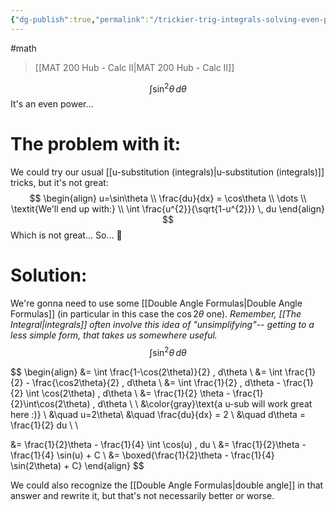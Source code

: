 ```yaml
---
{"dg-publish":true,"permalink":"/trickier-trig-integrals-solving-even-powered-trig-integrals-using-double-angles/","dgHomeLink":true,"dgPassFrontmatter":false,"dgShowLocalGraph":true}
---
```


#math 
> [[MAT 200 Hub - Calc II|MAT 200 Hub - Calc II]]

$$
\int \sin^{2}\theta \, d\theta
$$
It's an even power...

# The problem with it:
We could try our usual [[u-substitution (integrals)|u-substitution (integrals)]] tricks, but it's not great:
$$
\begin{align}
u=\sin\theta \\
\frac{du}{dx} = \cos\theta \\
\dots \\
\textit{We'll end up with:} \\
\int \frac{u^{2}}{\sqrt{1-u^{2}}} \, du
\end{align}
$$
Which is not great...
So... 👀

# Solution:
We're gonna need to use some [[Double Angle Formulas|Double Angle Formulas]] (in particular in this case the $\cos{2\theta}$ one).
*Remember, [[The Integral|integrals]] often involve this idea of "unsimplifying"-- getting to a less simple form, that takes us somewhere useful.*
$$
\int \sin^{2}\theta \, d\theta
$$

$$
\begin{align}
&= \int \frac{1-\cos(2\theta)}{2} \, d\theta \\
&= \int \frac{1}{2} - \frac{\cos2\theta}{2} \, d\theta \\
&= \int \frac{1}{2} \, d\theta - \frac{1}{2} \int \cos(2\theta) \, d\theta \\
&= \frac{1}{2} \theta - \frac{1}{2}\int\cos(2\theta) \, d\theta \\ \\
&\color{gray}\text{a u-sub will work great here :)} \\
&\quad u=2\theta\\
&\quad \frac{du}{dx} = 2 \\
&\quad d\theta = \frac{1}{2} du \\ \\

&= \frac{1}{2}\theta - \frac{1}{4} \int \cos(u) \, du \\
&= \frac{1}{2}\theta - \frac{1}{4} \sin(u) + C \\
&= \boxed{\frac{1}{2}\theta - \frac{1}{4} \sin(2\theta) + C}
\end{align}
$$

We could also recognize the [[Double Angle Formulas|double angle]] in that answer and rewrite it, but that's not necessarily better or worse.